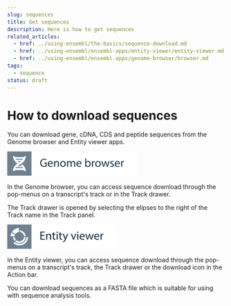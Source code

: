 ```yaml
---
slug: sequences
title: Get sequences
description: Here is how to get sequences
related_articles:
  - href: ../using-ensembl/the-basics/sequence-download.md
  - href: ../using-ensembl/ensembl-apps/entity-viewer/entity-viewer.md
  - href: ../using-ensembl/ensembl-apps/genome-browser/browser.md
tags:
  - sequence
status: draft
---
```


# How to download sequences

You can download gene, cDNA, CDS and peptide sequences from the Genome browser and Entity viewer apps.

![](../../img/id-genome-browser.svg)

In the Genome browser, you can access sequence download through the pop-menus on a transcript's track or in the Track drawer.

The Track drawer is opened by selecting the elipses to the right of the Track name in the Track panel.


![](../../img/id-entity-viewer.svg)

In the Entity viewer, you can access sequence download through the pop-menus on a transcript's track, the Track drawer or the download icon in the Action bar.

You can download sequences as a FASTA file which is suitable for using with sequence analysis tools.



